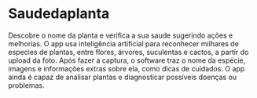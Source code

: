 # Saudedaplanta
Descobre o nome da planta e verifica a sua saude sugerindo ações e melhorias.
O app usa inteligência artificial para reconhecer milhares de especies de plantas, entre flores, árvores, suculentas e cactos, a partir do upload da foto. Após fazer a captura, o software traz o nome da espécie, imagens e informações extras sobre ela, como dicas de cuidados. O app ainda é capaz de analisar plantas e diagnosticar possíveis doenças ou problemas.

